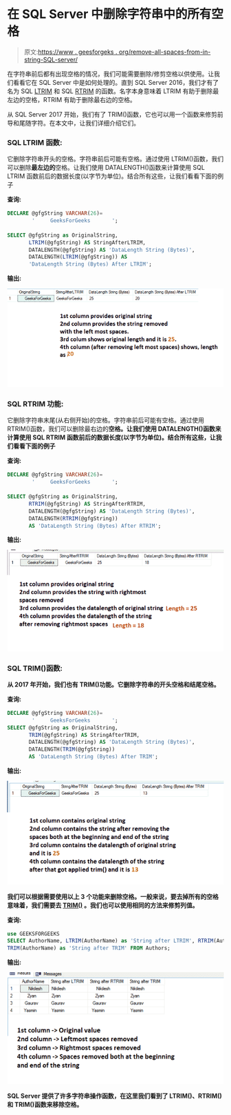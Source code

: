 # 在 SQL Server 中删除字符串中的所有空格

> 原文:[https://www . geesforgeks . org/remove-all-spaces-from-in-string-SQL-server/](https://www.geeksforgeeks.org/remove-all-spaces-from-a-string-in-sql-server/)

在字符串前后都有出现空格的情况，我们可能需要删除/修剪空格以供使用。让我们看看它在 SQL Server 中是如何处理的。直到 SQL Server 2016，我们才有了名为 SQL [LTRIM](https://www.geeksforgeeks.org/ltrim-function-in-sql-server/) 和 SQL [RTRIM](https://www.geeksforgeeks.org/rtrim-function-in-sql-server/) 的函数。名字本身意味着 LTRIM 有助于删除最左边的空格，RTRIM 有助于删除最右边的空格。

从 SQL Server 2017 开始，我们有了 TRIM()函数，它也可以用一个函数来修剪前导和尾随字符。在本文中，让我们详细介绍它们。

### **SQL LTRIM 函数:**

它删除字符串开头的空格。字符串前后可能有空格。通过使用 LTRIM()函数，我们可以删除**最左边的**空格。让我们使用 DATALENGTH()函数来计算使用 SQL LTRIM 函数前后的数据长度(以字节为单位)。结合所有这些，让我们看看下面的例子

**查询:**

```sql
DECLARE @gfgString VARCHAR(26)= 
        '     GeeksForGeeks       ';

SELECT @gfgString as OriginalString, 
       LTRIM(@gfgString) AS StringAfterLTRIM, 
       DATALENGTH(@gfgString) AS 'DataLength String (Bytes)', 
       DATALENGTH(LTRIM(@gfgString)) AS
       'DataLength String (Bytes) After LTRIM';
```

**输出:**

![](img/ff6b10241b263a8dbfeecb97b60e38ca.png)

### **SQL RTRIM 功能:**

它删除字符串末尾(从右侧开始)的空格。字符串前后可能有空格。通过使用 RTRIM()函数，我们可以删除最右边的**空格。让我们使用 DATALENGTH()函数来计算使用 SQL RTRIM 函数前后的数据长度(以字节为单位)。结合所有这些，让我们看看下面的例子**

****查询:****

```sql
DECLARE @gfgString VARCHAR(26)=
        '     GeeksForGeeks       ';

SELECT @gfgString as OriginalString, 
       RTRIM(@gfgString) AS StringAfterRTRIM, 
       DATALENGTH(@gfgString) AS 'DataLength String (Bytes)', 
       DATALENGTH(RTRIM(@gfgString))
       AS 'DataLength String (Bytes) After RTRIM';
```

****输出:****

**![](img/dbecd9ccd10123f4fad6347b6ea5ecbc.png)**

### ****SQL TRIM()函数:****

**从 2017 年开始，我们也有 TRIM()功能。它删除字符串的开头空格和结尾空格。**

****查询:****

```sql
DECLARE @gfgString VARCHAR(26)= 
        '     GeeksForGeeks       ';
SELECT @gfgString as OriginalString, 
       TRIM(@gfgString) AS StringAfterTRIM, 
       DATALENGTH(@gfgString) AS 'DataLength String (Bytes)', 
       DATALENGTH(TRIM(@gfgString))
       AS 'DataLength String (Bytes) After TRIM';
```

****输出:****

**![](img/fc0ef211047f100d03bbb57bc7da3758.png)**

**我们可以根据需要使用以上 3 个功能来删除空格。一般来说，要去掉所有的空格意味着，我们需要去 [TRIM()](https://www.geeksforgeeks.org/trim-function-in-sql-server/) 。我们也可以使用相同的方法来修剪列值。**

****查询:****

```sql
use GEEKSFORGEEKS
SELECT AuthorName, LTRIM(AuthorName) as 'String after LTRIM', RTRIM(AuthorName) as 'String after RTRIM', 
TRIM(AuthorName) as 'String after TRIM' FROM Authors;
```

****输出:****

**![](img/86bfce29821bfda2f4b2dbba258ef2c0.png)**

**SQL Server 提供了许多字符串操作函数，在这里我们看到了 LTRIM()、RTRIM()和 TRIM()函数来移除空格。**